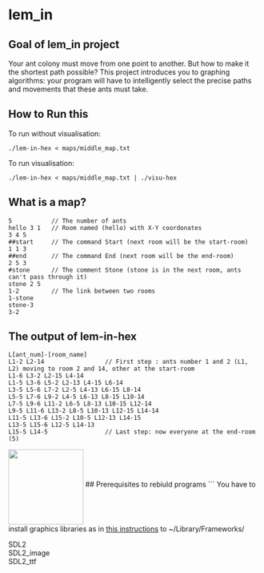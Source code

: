 # lem_in

## Goal of lem_in project

Your ant colony must move from one point to another. But how to make it the shortest path possible? This project introduces you to graphing algorithms: your program will have to intelligently select the precise paths and movements that these ants must take.

## How to Run this
To run without visualisation:
```
./lem-in-hex < maps/middle_map.txt
```
To run visualisation:
```
./lem-in-hex < maps/middle_map.txt | ./visu-hex
```
## What is a map?
```
5           // The number of ants
hello 3 1   // Room named (hello) with X-Y coordonates
3 4 5       
##start     // The command Start (next room will be the start-room)
1 1 3
##end       // The command End (next room will be the end-room)
2 5 3
#stone      // The comment Stone (stone is in the next room, ants can't pass through it)
stone 2 5
1-2         // The link between two rooms
1-stone
stone-3
3-2
```
## The output of lem-in-hex
```
L[ant_num]-[room_name]
L1-2 L2-14                 // First step : ants number 1 and 2 (L1, L2) moving to room 2 and 14, other at the start-room
L1-6 L3-2 L2-15 L4-14
L1-5 L3-6 L5-2 L2-13 L4-15 L6-14
L3-5 L5-6 L7-2 L2-5 L4-13 L6-15 L8-14
L5-5 L7-6 L9-2 L4-5 L6-13 L8-15 L10-14
L7-5 L9-6 L11-2 L6-5 L8-13 L10-15 L12-14
L9-5 L11-6 L13-2 L8-5 L10-13 L12-15 L14-14
L11-5 L13-6 L15-2 L10-5 L12-13 L14-15
L13-5 L15-6 L12-5 L14-13
L15-5 L14-5                // Last step: now everyone at the end-room (5)
```
<img width="150" align="middle" src="https://i.imgur.com/Jc4fCTLm.png">
## Prerequisites to rebiuld programs
```
You have to install graphics libraries as in <a href="http://lazyfoo.net/tutorials/SDL/01_hello_SDL/mac/index.php">this instructions</a> to ~/Library/Frameworks/

SDL2        
SDL2_image  
SDL2_ttf    
```
